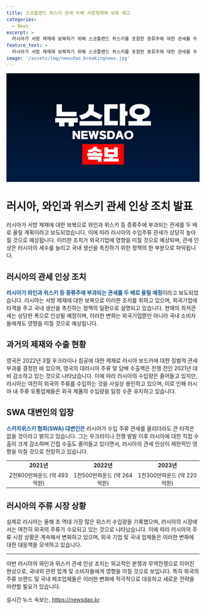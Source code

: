 ```yaml
---
title: 스코틀랜드 위스키 관세 두배 서방제재에 보복 예고
categories:
  - News
excerpt: >
  러시아가 서방 제재에 보복하기 위해 스코틀랜드 위스키를 포함한 증류주에 대한 관세를 두 배로 올릴 계획이라고 합니다. 이 조치는 서방 제재에 대한 보복뿐만 아니라 국내 세수를 늘리기 위한 것으로, 영국과 유럽연합, 나토 회원국을 포함한 비우호국의 와인 관세도 늘린다고 합니다. 하지만 스카치위스키 협회는 러시아의 이 조치가 큰 타격은 없을 것으로 전망하고 있으며, 러시아는 자국 내 주류 유통업체들이 서방의 주류를 수입하는 것을 사실상 용인하는 모습을 보이고 있습니다.
feature_text: >
  러시아가 서방 제재에 보복하기 위해 스코틀랜드 위스키를 포함한 증류주에 대한 관세를 두 배로 올릴 계획이라고 합니다. 이 조치는 서방 제재에 대한 보복뿐만 아니라 국내 세수를 늘리기 위한 것으로, 영국과 유럽연합, 나토 회원국을 포함한 비우호국의 와인 관세도 늘린다고 합니다. 하지만 스카치위스키 협회는 러시아의 이 조치가 큰 타격은 없을 것으로 전망하고 있으며, 러시아는 자국 내 주류 유통업체들이 서방의 주류를 수입하는 것을 사실상 용인하는 모습을 보이고 있습니다.
image: '/assets/img/newsdao_breakingnews.jpg'
---
```


<p><img src="/assets/img/newsdao_breakingnews.jpg" alt="ontimetimes 속보" /></p>

<h1>러시아, 와인과 위스키 관세 인상 조치 발표</h1>

<p data-ke-size="size16">러시아가 서방 제재에 대한 보복으로 와인과 위스키 등 증류주에 부과되는 관세를 두 배로 올릴 계획이라고 보도되었습니다. 이에 따라 러시아의 수입주류 관세가 상당히 높아질 것으로 예상됩니다. 이러한 조치가 외국기업에 영향을 미칠 것으로 예상되며, 관세 인상은 러시아의 세수를 늘리고 국내 생산을 촉진하기 위한 정책의 한 부분으로 파악됩니다.</p>

<h2 data-ke-size="size26">러시아의 관세 인상 조치</h2>

<p><b><span style="color: #1a5490;">러시아가 와인과 위스키 등 증류주에 부과되는 관세를 두 배로 올릴 예정</span></b>이라고 보도되었습니다. 러시아는 서방 제재에 대한 보복으로 이러한 조치를 취하고 있으며, 외국기업에 타격을 주고 국내 생산을 촉진하는 정책의 일환으로 설명되고 있습니다. 현재의 최저관세는 상당한 폭으로 인상될 예정이며, 이러한 변화는 외국기업뿐만 아니라 국내 소비자들에게도 영향을 미칠 것으로 예상됩니다.</p>

<h2 data-ke-size="size26">과거의 제재와 수출 현황</h2>

<p>영국은 2022년 3월 우크라이나 침공에 대한 제재로 러시아 보드카에 대한 징벌적 관세 부과를 결정한 바 있으며, 영국의 대러시아 주류 및 담배 수출액은 전쟁 전인 2021년 대비 감소하고 있는 것으로 나타났습니다. 이에 따라 러시아의 수입량은 줄어들고 있지만, 러시아는 여전히 외국의 주류를 수입하는 것을 사실상 용인하고 있으며, 이로 인해 러시아 내 주류 유통업체들은 외국 제품의 수입량을 일정 수준 유지하고 있습니다.</p>

<h2 data-ke-size="size26">SWA 대변인의 입장</h2>

<p><b><span style="color: #1a5490;">스카치위스키 협회(SWA) 대변인은</span></b> 러시아가 수입 주류 관세를 올리더라도 큰 타격은 없을 것이라고 밝히고 있습니다. 그는 우크라이나 전쟁 발발 이후 러시아에 대한 직접 수출이 크게 감소하며 간접 수출도 줄어들고 있다면서, 러시아의 관세 인상이 제한적인 영향을 미칠 것으로 전망하고 있습니다.</p>

<table>
  <tr>
    <td style="text-align: center; height: 17px;"><b>2021년</b></td>
    <td style="text-align: center; height: 17px;"><b>2022년</b></td>
    <td style="text-align: center; height: 17px;"><b>2023년</b></td>
  </tr>
  <tr>
    <td style="text-align: center; height: 17px;">2천800만파운드 (약 493억원)</td>
    <td style="text-align: center; height: 17px;">1천500만파운드 (약 264억원)</td>
    <td style="text-align: center; height: 17px;">1천300만파운드 (약 220억원)</td>
  </tr>
</table>

<h2 data-ke-size="size26">러시아의 주류 시장 상황</h2>

<p>실제로 러시아는 올해 초 역대 가장 많은 위스키 수입량을 기록했으며, 러시아의 시장에서는 여전히 외국의 주류가 수요되고 있는 것으로 나타났습니다. 이에 따라 러시아의 주류 시장 상황은 계속해서 변화하고 있으며, 외국 기업 및 국내 업체들은 이러한 변화에 대한 대응책을 모색하고 있습니다.</p>

<hr>

<p data-ke-size="size16">이번 러시아의 와인과 위스키 관세 인상 조치는 외교적인 분쟁과 무역전쟁으로 이어진 현상으로, 국내외 관련 업계 및 소비자들에게 영향을 미칠 것으로 보입니다. 특히 외국의 주류 브랜드 및 국내 제조업체들은 이러한 변화에 적극적으로 대응하고 새로운 전략을 마련할 필요가 있습니다.</p>
실시간 뉴스 속보는, <a href="https://newsdao.kr" rel="dofollow">https://newsdao.kr</a>


